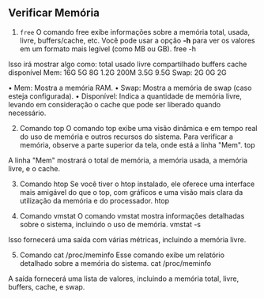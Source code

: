 

## Verificar Memória 


1. `free`
O comando free exibe informações sobre a memória total, usada, livre, buffers/cache, etc. Você pode usar a opção **-h** para ver os valores em um formato mais legível (como MB ou GB).
free -h
 
Isso irá mostrar algo como:
             total        usado        livre      compartilhado   buffers   cache   disponível
Mem:           16G          5G           8G            1.2G       200M    3.5G        9.5G
Swap:           2G          0G           2G
 
• Mem: Mostra a memória RAM.
• Swap: Mostra a memória de swap (caso esteja configurada).
• Disponível: Indica a quantidade de memória livre, levando em consideração o cache que pode ser liberado quando necessário.


2. Comando top
O comando top exibe uma visão dinâmica e em tempo real do uso de memória e outros recursos do sistema. Para verificar a memória, observe a parte superior da tela, onde está a linha "Mem".
top
 
A linha "Mem" mostrará o total de memória, a memória usada, a memória livre, e o cache.


3. Comando htop
Se você tiver o htop instalado, ele oferece uma interface mais amigável do que o top, com gráficos e uma visão mais clara da utilização da memória e do processador.
htop
 


4. Comando vmstat
O comando vmstat mostra informações detalhadas sobre o sistema, incluindo o uso de memória.
vmstat -s

 
Isso fornecerá uma saída com várias métricas, incluindo a memória livre.


5. Comando cat /proc/meminfo
Esse comando exibe um relatório detalhado sobre a memória do sistema.
cat /proc/meminfo
 

A saída fornecerá uma lista de valores, incluindo a memória total, livre, buffers, cache, e swap.
